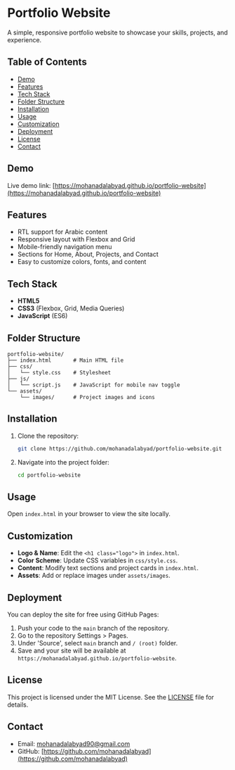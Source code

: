 # Portfolio Website

A simple, responsive portfolio website to showcase your skills, projects, and experience.

## Table of Contents

* [Demo](#demo)
* [Features](#features)
* [Tech Stack](#tech-stack)
* [Folder Structure](#folder-structure)
* [Installation](#installation)
* [Usage](#usage)
* [Customization](#customization)
* [Deployment](#deployment)
* [License](#license)
* [Contact](#contact)

## Demo

Live demo link: [https://mohanadalabyad.github.io/portfolio-website](https://mohanadalabyad.github.io/portfolio-website)

## Features

* RTL support for Arabic content
* Responsive layout with Flexbox and Grid
* Mobile-friendly navigation menu
* Sections for Home, About, Projects, and Contact
* Easy to customize colors, fonts, and content

## Tech Stack

* **HTML5**
* **CSS3** (Flexbox, Grid, Media Queries)
* **JavaScript** (ES6)

## Folder Structure

```
portfolio-website/
├── index.html       # Main HTML file
├── css/
│   └── style.css    # Stylesheet
├── js/
│   └── script.js    # JavaScript for mobile nav toggle
└── assets/
    └── images/      # Project images and icons
```

## Installation

1. Clone the repository:

   ```bash
   git clone https://github.com/mohanadalabyad/portfolio-website.git
   ```
2. Navigate into the project folder:

   ```bash
   cd portfolio-website
   ```

## Usage

Open `index.html` in your browser to view the site locally.

## Customization

* **Logo & Name**: Edit the `<h1 class="logo">` in `index.html`.
* **Color Scheme**: Update CSS variables in `css/style.css`.
* **Content**: Modify text sections and project cards in `index.html`.
* **Assets**: Add or replace images under `assets/images`.

## Deployment

You can deploy the site for free using GitHub Pages:

1. Push your code to the `main` branch of the repository.
2. Go to the repository Settings > Pages.
3. Under 'Source', select `main` branch and `/ (root)` folder.
4. Save and your site will be available at `https://mohanadalabyad.github.io/portfolio-website`.

## License

This project is licensed under the MIT License. See the [LICENSE](LICENSE) file for details.

## Contact

* Email: [mohanadalabyad90@gmail.com](mailto:mohanadalabyad90@gmail.com)
* GitHub: [https://github.com/mohanadalabyad](https://github.com/mohanadalabyad)
